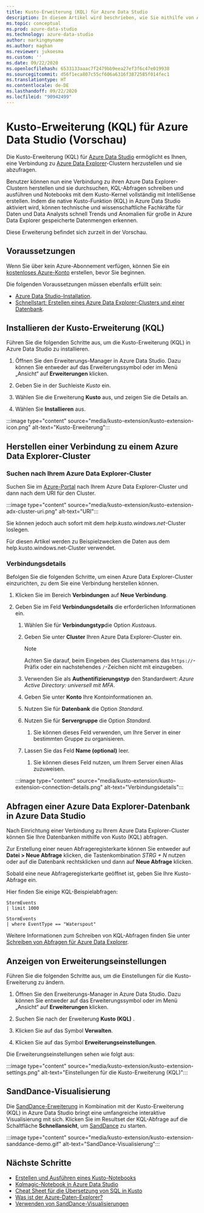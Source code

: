```yaml
---
title: Kusto-Erweiterung (KQL) für Azure Data Studio
description: In diesem Artikel wird beschrieben, wie Sie mithilfe von Azure Data Studio eine Verbindung zu Azure Data Explorer-Clustern herstellen und sie abfragen können.
ms.topic: conceptual
ms.prod: azure-data-studio
ms.technology: azure-data-studio
author: markingmyname
ms.author: maghan
ms.reviewer: jukoesma
ms.custom: ''
ms.date: 09/22/2020
ms.openlocfilehash: 6533133aaac7f2479bb9eea27ef3f6c47e019938
ms.sourcegitcommit: d56f1eca807c55cf606a6316f3872585f014fec1
ms.translationtype: HT
ms.contentlocale: de-DE
ms.lasthandoff: 09/22/2020
ms.locfileid: "90942499"
---
```

# <a name="kusto-kql-extension-for-azure-data-studio-preview"></a>Kusto-Erweiterung (KQL) für Azure Data Studio (Vorschau)

Die Kusto-Erweiterung (KQL) für [Azure Data Studio](../what-is.md) ermöglicht es Ihnen, eine Verbindung zu [Azure Data Explorer](https://docs.microsoft.com/azure/data-explorer/data-explorer-overview)-Clustern herzustellen und sie abzufragen.

Benutzer können nun eine Verbindung zu ihren Azure Data Explorer-Clustern herstellen und sie durchsuchen, KQL-Abfragen schreiben und ausführen und Notebooks mit dem Kusto-Kernel vollständig mit IntelliSense erstellen. Indem die native Kusto-Funktion (KQL) in Azure Data Studio aktiviert wird, können technische und wissenschaftliche Fachkräfte für Daten und Data Analysts schnell Trends und Anomalien für große in Azure Data Explorer gespeicherte Datenmengen erkennen.

Diese Erweiterung befindet sich zurzeit in der Vorschau.

## <a name="prerequisites"></a>Voraussetzungen

Wenn Sie über kein Azure-Abonnement verfügen, können Sie ein [kostenloses Azure-Konto](https://azure.microsoft.com/free/) erstellen, bevor Sie beginnen.

Die folgenden Voraussetzungen müssen ebenfalls erfüllt sein:

- [Azure Data Studio-Installation](../download-azure-data-studio.md).
- [Schnellstart: Erstellen eines Azure Data Explorer-Clusters und einer Datenbank](https://docs.microsoft.com/azure/data-explorer/create-cluster-database-portal).

## <a name="install-the-kusto-kql-extension"></a>Installieren der Kusto-Erweiterung (KQL)

Führen Sie die folgenden Schritte aus, um die Kusto-Erweiterung (KQL) in Azure Data Studio zu installieren.

1. Öffnen Sie den Erweiterungs-Manager in Azure Data Studio. Dazu können Sie entweder auf das Erweiterungssymbol oder im Menü „Ansicht“ auf **Erweiterungen** klicken.

2. Geben Sie in der Suchleiste *Kusto* ein.

3. Wählen Sie die Erweiterung **Kusto** aus, und zeigen Sie die Details an.

4. Wählen Sie **Installieren** aus.

:::image type="content" source="media/kusto-extension/kusto-extension-icon.png" alt-text="Kusto-Erweiterung":::

## <a name="how-to-connect-to-an-azure-data-explorer-cluster"></a>Herstellen einer Verbindung zu einem Azure Data Explorer-Cluster

### <a name="find-your-azure-data-explorer-cluster"></a>Suchen nach Ihrem Azure Data Explorer-Cluster

Suchen Sie im [Azure-Portal](https://ms.portal.azure.com/#home) nach Ihrem Azure Data Explorer-Cluster und dann nach dem URI für den Cluster.

:::image type="content" source="media/kusto-extension/kusto-extension-adx-cluster-uri.png" alt-text="URI":::

Sie können jedoch auch sofort mit dem *help.kusto.windows.net*-Cluster loslegen.

Für diesen Artikel werden zu Beispielzwecken die Daten aus dem help.kusto.windows.net-Cluster verwendet.

### <a name="connection-details"></a>Verbindungsdetails

Befolgen Sie die folgenden Schritte, um einen Azure Data Explorer-Cluster einzurichten, zu dem Sie eine Verbindung herstellen können.

1. Klicken Sie im Bereich **Verbindungen** auf **Neue Verbindung**.

2. Geben Sie im Feld **Verbindungsdetails** die erforderlichen Informationen ein.
    1. Wählen Sie für **Verbindungstyp**die Option *Kusto*aus.
    2. Geben Sie unter **Cluster** Ihren Azure Data Explorer-Cluster ein.

        > [!Note]
        > Achten Sie darauf, beim Eingeben des Clusternamens das `https://`-Präfix oder ein nachstehendes `/`-Zeichen nicht mit einzugeben.

    3. Verwenden Sie als **Authentifizierungstyp** den Standardwert: *Azure Active Directory: universell mit MFA*.
    4. Geben Sie unter **Konto** Ihre Kontoinformationen an.
    5. Nutzen Sie für **Datenbank** die Option *Standard*.
    6. Nutzen Sie für **Servergruppe** die Option *Standard*.
        1. Sie können dieses Feld verwenden, um Ihre Server in einer bestimmten Gruppe zu organisieren.
    7. Lassen Sie das Feld **Name (optional)** leer.
        1. Sie können dieses Feld nutzen, um Ihrem Server einen Alias zuzuweisen.

    :::image type="content" source="media/kusto-extension/kusto-extension-connection-details.png" alt-text="Verbindungsdetails":::

## <a name="how-to-query-an-azure-data-explorer-database-in-azure-data-studio"></a>Abfragen einer Azure Data Explorer-Datenbank in Azure Data Studio

Nach Einrichtung einer Verbindung zu Ihrem Azure Data Explorer-Cluster können Sie Ihre Datenbanken mithilfe von Kusto (KQL) abfragen.

Zur Erstellung einer neuen Abfrageregisterkarte können Sie entweder auf **Datei > Neue Abfrage** klicken, die Tastenkombination *STRG + N* nutzen oder auf die Datenbank rechtsklicken und dann auf **Neue Abfrage** klicken.

Sobald eine neue Abfrageregisterkarte geöffnet ist, geben Sie Ihre Kusto-Abfrage ein.

Hier finden Sie einige KQL-Beispielabfragen:

```kusto
StormEvents
| limit 1000
```

```kusto
StormEvents
| where EventType == "Waterspout"
```

Weitere Informationen zum Schreiben von KQL-Abfragen finden Sie unter [Schreiben von Abfragen für Azure Data Explorer](https://docs.microsoft.com/azure/data-explorer/write-queries#overview-of-the-query-language).

## <a name="view-extension-settings"></a>Anzeigen von Erweiterungseinstellungen

Führen Sie die folgenden Schritte aus, um die Einstellungen für die Kusto-Erweiterung zu ändern.

1. Öffnen Sie den Erweiterungs-Manager in Azure Data Studio. Dazu können Sie entweder auf das Erweiterungssymbol oder im Menü „Ansicht“ auf **Erweiterungen** klicken.

2. Suchen Sie nach der Erweiterung **Kusto (KQL)** .

3. Klicken Sie auf das Symbol **Verwalten**.

4. Klicken Sie auf das Symbol **Erweiterungseinstellungen**.

Die Erweiterungseinstellungen sehen wie folgt aus:

:::image type="content" source="media/kusto-extension/kusto-extension-settings.png" alt-text="Einstellungen für die Kusto-Erweiterung (KQL)":::

## <a name="sanddance-visualization"></a>SandDance-Visualisierung

Die [SandDance-Erweiterung](https://docs.microsoft.com/sql/azure-data-studio/sanddance-extension) in Kombination mit der Kusto-Erweiterung (KQL) in Azure Data Studio bringt eine umfangreiche interaktive Visualisierung mit sich. Klicken Sie im Resultset der KQL-Abfrage auf die Schaltfläche **Schnellansicht**, um [SandDance](https://sanddance.js.org/) zu starten.

:::image type="content" source="media/kusto-extension/kusto-extension-sanddance-demo.gif" alt-text="SandDance-Visualisierung":::

## <a name="next-steps"></a>Nächste Schritte

- [Erstellen und Ausführen eines Kusto-Notebooks](../notebooks/notebooks-kusto-kernel.md)
- [Kqlmagic-Notebook in Azure Data Studio](../notebooks-kqlmagic.md)
- [Cheat Sheet für die Übersetzung von SQL in Kusto](https://docs.microsoft.com/azure/data-explorer/kusto/query/sqlcheatsheet)
- [Was ist der Azure-Daten-Explorer?](https://docs.microsoft.com/azure/data-explorer/data-explorer-overview)
- [Verwenden von SandDance-Visualisierungen](https://sanddance.js.org/)
